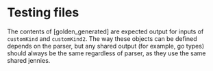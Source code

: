 # Testing files

The contents of [golden_generated] are expected output for inputs of `customKind` and `customKind2`. 
The way these objects can be defined depends on the parser, but any shared output (for example, go types) 
should always be the same regardless of parser, as they use the same shared jennies.